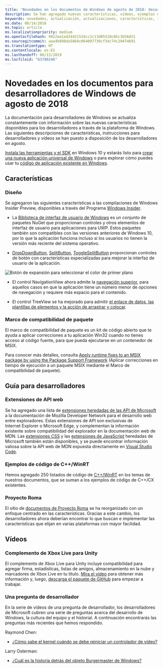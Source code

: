 ```yaml
---
title: 'Novedades en los documentos de Windows de agosto de 2018: desarrollar aplicaciones para UWP'
description: Se han agregado nuevas características, vídeos, ejemplos e instrucciones para desarrolladores en la documentación de agosto de 2018 para desarrolladores de Windows 10.
keywords: novedades, actualización, actualizaciones, características, instrucciones para desarrolladores, Windows 10, agosto
ms.date: 08/14/2018
ms.topic: article
ms.localizationpriority: medium
ms.openlocfilehash: 9922aa1ad2442153dcc2c13d05520c05c3b56d31
ms.sourcegitcommit: aaa4b898da5869c064097739cf3dc74c29474691
ms.translationtype: HT
ms.contentlocale: es-ES
ms.lasthandoff: 06/13/2019
ms.locfileid: "63780246"
---
```

# <a name="whats-new-in-the-windows-developer-docs-in-august-2018"></a>Novedades en los documentos para desarrolladores de Windows de agosto de 2018

La documentación para desarrolladores de Windows se actualiza constantemente con información sobre las nuevas características disponibles para los desarrolladores a través de la plataforma de Windows. Las siguientes descripciones de características, instrucciones para desarrolladores y vídeos se han puesto a disposición de los desarrolladores en agosto.

[Instala las herramientas y el SDK](https://go.microsoft.com/fwlink/?LinkId=821431) en Windows 10 y estarás listo para [crear una nueva aplicación universal de Windows](../get-started/create-uwp-apps.md) o para explorar cómo puedes usar tu [código de aplicación existente en Windows](../porting/index.md).

## <a name="features"></a>Características

### <a name="design"></a>Diseño

Se agregaron las siguientes características a las compilaciones de Windows Insider Preview, disponibles a través del Programa [Windows Insider](https://insider.windows.com/).

* La [Biblioteca de interfaz de usuario de Windows](https://aka.ms/winui-docs) es un conjunto de paquetes NuGet que proporcionan controles y otros elementos de interfaz de usuario para aplicaciones para UWP. Estos paquetes también son compatibles con las versiones anteriores de Windows 10, por lo que la aplicación funciona incluso si los usuarios no tienen la versión más reciente del sistema operativo.

* [DropDownButton](../design/controls-and-patterns/buttons.md#create-a-drop-down-button), [SplitButton](../design/controls-and-patterns/buttons.md#create-a-split-button), [ToggleSplitButton](../design/controls-and-patterns/buttons.md#create-a-toggle-split-button) proporcionan controles de botón con características especializadas para mejorar la interfaz de usuario de la aplicación.

![Botón de expansión para seleccionar el color de primer plano](../design/controls-and-patterns/images/split-button-rtb.png)

* El control NavigationView ahora admite la [navegación superior](../design/controls-and-patterns/navigationview.md), para aquellos casos en que la aplicación tiene un número menor de opciones de navegación y requiere más espacio para el contenido.

* El control TreeView se ha mejorado para admitir [el enlace de datos, las plantillas de elementos y la acción de arrastrar y colocar](../design/controls-and-patterns/tree-view.md).

### <a name="package-support-framework"></a>Marco de compatibilidad de paquete

El marco de compatibilidad de paquete es un kit de código abierto que te ayuda a aplicar correcciones a tu aplicación Win32 cuando no tienes acceso al código fuente, para que pueda ejecutarse en un contenedor de MSIX.

Para conocer más detalles, consulta [Apply runtime fixes to an MSIX package by using the Package Support Framework](../porting/package-support-framework.md) (Aplicar correcciones en tiempo de ejecución a un paquete MSIX mediante el Marco de compatibilidad de paquete).

## <a name="developer-guidance"></a>Guía para desarrolladores

### <a name="web-api-extensions"></a>Extensiones de API web

Se ha agregado una lista de [extensiones heredadas de las API de Microsoft](https://developer.mozilla.org/docs/Web/API/Microsoft_API_extensions) a la documentación de Mozilla Developer Network para el desarrollo web entre exploradores. Estas extensiones de API son exclusivas de Internet Explorer o Microsoft Edge, y complementan la información existente sobre compatibilidad del explorador en la documentación web de MDN. Las [extensiones CSS](https://developer.mozilla.org/docs/Web/CSS/Microsoft_Extensions) y las [extensiones de JavaScript](https://developer.mozilla.org/docs/Web/JavaScript/Microsoft_JavaScript_extensions) heredadas de Microsoft también están disponibles, y se puede encontrar información valiosa sobre la API web de MDN expuesta directamente en [Visual Studio Code](https://code.visualstudio.com/updates/v1_25#_new-css-pseudo-selectors-and-pseudo-elements-from-mdn).

### <a name="cwinrt-code-examples"></a>Ejemplos de código de C++/WinRT

Hemos agregado 250 listados de código de [C++/WinRT](../cpp-and-winrt-apis/index.md) en los temas de nuestros documentos, que se suman a los ejemplos de código de C++/CX existentes.

### <a name="project-rome"></a>Proyecto Roma

El sitio de [documentos de Proyecto Roma](https://docs.microsoft.com/windows/project-rome/) se ha reorganizado con un enfoque centrado en las características. Gracias a este cambio, los desarrolladores ahora deberían encontrar lo que buscan e implementar las características que elijan en varias plataformas con mayor facilidad.

## <a name="videos"></a>Vídeos

### <a name="xbox-live-unity-plugin"></a>Complemento de Xbox Live para Unity

El complemento de Xbox Live para Unity incluye compatibilidad para agregar firma, estadísticas, listas de amigos, almacenamiento en la nube y marcadores de Xbox Live en tu título. [Mira el vídeo](https://youtu.be/fVQZ-YgwNpY) para obtener más información y, luego, [descarga el paquete de GitHub](https://aka.ms/UnityPlugin) para empezar a trabajar.

### <a name="one-dev-question"></a>Una pregunta de desarrollador

En la serie de vídeos de una pregunta de desarrollador, los desarrolladores de Microsoft cubren una serie de preguntas acerca del desarrollo de Windows, la cultura del equipo y el historial. A continuación encontrarás las preguntas más recientes que hemos respondido.

Raymond Chen:

* [¿Cómo sabe el kernel cuándo se debe reiniciar un controlador de vídeo?](https://youtu.be/3SNAdyO1l5c)

Larry Osterman:

* [¿Cuál es la historia detrás del objeto Burgermaster de Windows?](https://youtu.be/0TDSbyAIvX0)
